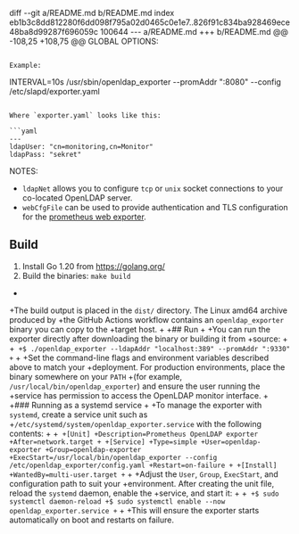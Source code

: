 diff --git a/README.md b/README.md
index eb1b3c8dd812280f6dd098f795a02d0465c0e1e7..826f91c834ba928469ece48ba8d99287f696059c 100644
--- a/README.md
+++ b/README.md
@@ -108,25 +108,75 @@ GLOBAL OPTIONS:
 ```
 
 Example:
 
 ```
 INTERVAL=10s /usr/sbin/openldap_exporter --promAddr ":8080" --config /etc/slapd/exporter.yaml
 ```
 
 Where `exporter.yaml` looks like this:
 
 ```yaml
 ---
 ldapUser: "cn=monitoring,cn=Monitor"
 ldapPass: "sekret"
 ```
 
 NOTES:
 
 * `ldapNet` allows you to configure `tcp` or `unix` socket connections to your co-located OpenLDAP server.
 * `webCfgFile` can be used to provide authentication and TLS configuration for the [prometheus web exporter](https://github.com/prometheus/exporter-toolkit/tree/master/web).
 
 ## Build
 
 1. Install Go 1.20 from https://golang.org/
 2. Build the binaries: `make build`
+
+The build output is placed in the `dist/` directory. The Linux amd64 archive produced by
+the GitHub Actions workflow contains an `openldap_exporter` binary you can copy to the
+target host.
+
+## Run
+
+You can run the exporter directly after downloading the binary or building it from
+source:
+
+```
+$ ./openldap_exporter --ldapAddr "localhost:389" --promAddr ":9330"
+```
+
+Set the command-line flags and environment variables described above to match your
+deployment. For production environments, place the binary somewhere on your `PATH`
+(for example, `/usr/local/bin/openldap_exporter`) and ensure the user running the
+service has permission to access the OpenLDAP monitor interface.
+
+### Running as a systemd service
+
+To manage the exporter with `systemd`, create a service unit such as
+`/etc/systemd/system/openldap_exporter.service` with the following contents:
+
+```
+[Unit]
+Description=Prometheus OpenLDAP exporter
+After=network.target
+
+[Service]
+Type=simple
+User=openldap-exporter
+Group=openldap-exporter
+ExecStart=/usr/local/bin/openldap_exporter --config /etc/openldap_exporter/config.yaml
+Restart=on-failure
+
+[Install]
+WantedBy=multi-user.target
+```
+
+Adjust the `User`, `Group`, `ExecStart`, and configuration path to suit your
+environment. After creating the unit file, reload the `systemd` daemon, enable the
+service, and start it:
+
+```
+$ sudo systemctl daemon-reload
+$ sudo systemctl enable --now openldap_exporter.service
+```
+
+This will ensure the exporter starts automatically on boot and restarts on failure.
